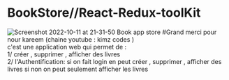 # BookStore//React-Redux-toolKit 

![Screenshot 2022-10-11 at 21-31-50 Book app store](https://user-images.githubusercontent.com/96373497/195195956-08c9008e-70af-495f-817c-f8b9cbe23f70.png)
#Grand merci pour nour kareem (chaine youtube : kimz codes )                                                                                                            
c'est une application web qui permet de :                                                                                                                                       
1/ créer , supprimer , afficher des livres                                                                                                                                     
2/ l'Authentification: si on fait login en peut créer , supprimer , afficher des livres si non on peut seulement afficher les livres


 
